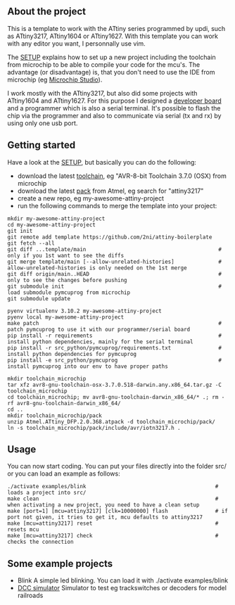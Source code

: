 ## About the project
This is a template to work with the ATtiny series programmed by updi, such as ATtiny3217, ATtiny1604 or ATtiny1627. With this template you can work with any editor you want, I personnally use vim.

The [SETUP](SETUP.md) explains how to set up a new project including the toolchain from microchip to be able to compile your code for the mcu's. The advantage (or disadvantage) is, that you don't need to use the IDE from microchip (eg [Microchip Studio](https://www.microchip.com/en-us/tools-resources/develop/microchip-studio)).

I work mostly with the ATtiny3217, but also did some projects with ATtiny1604 and ATtiny1627. For this purpose I designed a [developer board](https://github.com/2ni/attiny3217-dev-board) and a programmer which is also a serial terminal. It's possible to flash the chip via the programmer and also to communicate via serial (tx and rx) by using only one usb port.

## Getting started
Have a look at the [SETUP](SETUP.md), but basically you can do the following:
- download the latest [toolchain](https://www.microchip.com/mplab/avr-support/avr-and-arm-toolchains-c-compilers), eg "AVR-8-bit Toolchain 3.7.0 (OSX) from microchip
- download the latest [pack](http://packs.download.atmel.com/) from Atmel, eg search for "attiny3217"
- create a new repo, eg my-awesome-attiny-project
- run the following commands to merge the template into your project:
```
mkdir my-awesome-attiny-project
cd my-awesome-attiny-project
git init
git remote add template https://github.com/2ni/attiny-boilerplate
git fetch --all
git diff ...template/main                                          # only if you 1st want to see the diffs
git merge template/main [--allow-unrelated-histories]              # allow-unrelated-histories is only needed on the 1st merge
git diff origin/main..HEAD                                         # only to see the changes before pushing
git submodule init                                                 # load submodule pymcuprog from microchip
git submodule update

pyenv virtualenv 3.10.2 my-awesome-attiny-project
pyenv local my-awesome-attiny-project
make patch                                                         # patch pymcuprog to use it with our programmer/serial board
pip install -r requirements                                        # install python dependencies, mainly for the serial terminal
pip install -r src_python/pymcuprog/requirements.txt               # install python dependencies for pymcuprog
pip install -e src_python/pymcuprog                                # install pymcuprog into our env to have proper paths

mkdir toolchain_microchip
tar xfz avr8-gnu-toolchain-osx-3.7.0.518-darwin.any.x86_64.tar.gz -C toolchain_microchip
cd toolchain_microchip; mv avr8-gnu-toolchain-darwin_x86_64/* .; rm -rf avr8-gnu-toolchain-darwin_x86_64/
cd ..
mkdir toolchain_microchip/pack
unzip Atmel.ATtiny_DFP.2.0.368.atpack -d toolchain_microchip/pack/
ln -s toolchain_microchip/pack/include/avr/iotn3217.h .
```

## Usage
You can now start coding. You can put your files directly into the folder src/ or you can load an example as follows:
```
./activate examples/blink                                         # loads a project into src/
make clean                                                        # when activating a new project, you need to have a clean setup
make [port=1] [mcu=attiny3217] [clk=10000000] flash               # if port not given, it tries to get it, mcu defaults to attiny3217
make [mcu=attiny3217] reset                                       # resets mcu
make [mcu=attiny3217] check                                       # checks the connection
```

## Some example projects
- Blink
A simple led blinking. You can load it with ./activate examples/blink
- [DCC simulator]()
Simulator to test eg trackswitches or decoders for model railroads
